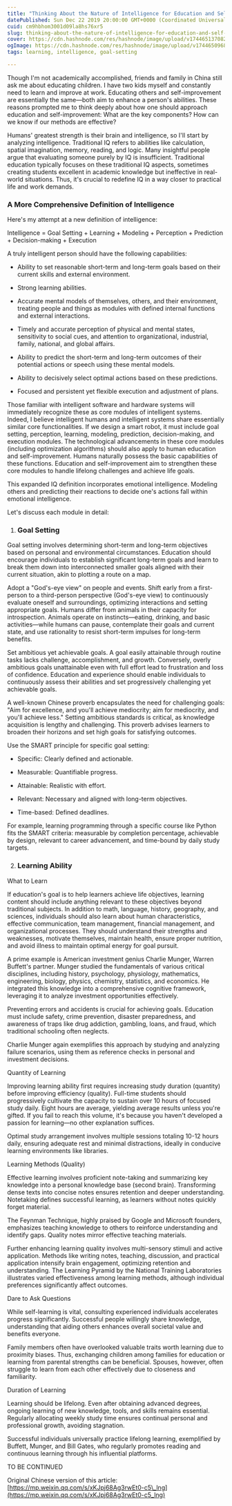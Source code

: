 ```yaml
---
title: "Thinking About the Nature of Intelligence for Education and Self-Improvement (Part 1)"
datePublished: Sun Dec 22 2019 20:00:00 GMT+0000 (Coordinated Universal Time)
cuid: cm9hbhom3001d09la8hs76xr5
slug: thinking-about-the-nature-of-intelligence-for-education-and-self-improvement-part-1
cover: https://cdn.hashnode.com/res/hashnode/image/upload/v1744651370825/65772fe3-0335-4aac-a610-2576ffe68bab.png
ogImage: https://cdn.hashnode.com/res/hashnode/image/upload/v1744650968378/270850a8-b10c-4e01-a682-bc61310c09b6.png
tags: learning, intelligence, goal-setting

---
```


Though I'm not academically accomplished, friends and family in China still ask me about educating children. I have two kids myself and constantly need to learn and improve at work. Educating others and self-improvement are essentially the same—both aim to enhance a person's abilities. These reasons prompted me to think deeply about how one should approach education and self-improvement: What are the key components? How can we know if our methods are effective?

Humans' greatest strength is their brain and intelligence, so I'll start by analyzing intelligence. Traditional IQ refers to abilities like calculation, spatial imagination, memory, reading, and logic. Many insightful people argue that evaluating someone purely by IQ is insufficient. Traditional education typically focuses on these traditional IQ aspects, sometimes creating students excellent in academic knowledge but ineffective in real-world situations. Thus, it's crucial to redefine IQ in a way closer to practical life and work demands.

### A More Comprehensive Definition of Intelligence

Here's my attempt at a new definition of intelligence:

Intelligence = Goal Setting + Learning + Modeling + Perception + Prediction + Decision-making + Execution

A truly intelligent person should have the following capabilities:

* Ability to set reasonable short-term and long-term goals based on their current skills and external environment.
    
* Strong learning abilities.
    
* Accurate mental models of themselves, others, and their environment, treating people and things as modules with defined internal functions and external interactions.
    
* Timely and accurate perception of physical and mental states, sensitivity to social cues, and attention to organizational, industrial, family, national, and global affairs.
    
* Ability to predict the short-term and long-term outcomes of their potential actions or speech using these mental models.
    
* Ability to decisively select optimal actions based on these predictions.
    
* Focused and persistent yet flexible execution and adjustment of plans.
    

Those familiar with intelligent software and hardware systems will immediately recognize these as core modules of intelligent systems. Indeed, I believe intelligent humans and intelligent systems share essentially similar core functionalities. If we design a smart robot, it must include goal setting, perception, learning, modeling, prediction, decision-making, and execution modules. The technological advancements in these core modules (including optimization algorithms) should also apply to human education and self-improvement. Humans naturally possess the basic capabilities of these functions. Education and self-improvement aim to strengthen these core modules to handle lifelong challenges and achieve life goals.

This expanded IQ definition incorporates emotional intelligence. Modeling others and predicting their reactions to decide one's actions fall within emotional intelligence.

Let's discuss each module in detail:

1. ### Goal Setting
    

Goal setting involves determining short-term and long-term objectives based on personal and environmental circumstances. Education should encourage individuals to establish significant long-term goals and learn to break them down into interconnected smaller goals aligned with their current situation, akin to plotting a route on a map.

Adopt a "God's-eye view" on people and events. Shift early from a first-person to a third-person perspective (God's-eye view) to continuously evaluate oneself and surroundings, optimizing interactions and setting appropriate goals. Humans differ from animals in their capacity for introspection. Animals operate on instincts—eating, drinking, and basic activities—while humans can pause, contemplate their goals and current state, and use rationality to resist short-term impulses for long-term benefits.

Set ambitious yet achievable goals. A goal easily attainable through routine tasks lacks challenge, accomplishment, and growth. Conversely, overly ambitious goals unattainable even with full effort lead to frustration and loss of confidence. Education and experience should enable individuals to continuously assess their abilities and set progressively challenging yet achievable goals.

A well-known Chinese proverb encapsulates the need for challenging goals: "Aim for excellence, and you'll achieve mediocrity; aim for mediocrity, and you'll achieve less." Setting ambitious standards is critical, as knowledge acquisition is lengthy and challenging. This proverb advises learners to broaden their horizons and set high goals for satisfying outcomes.

Use the SMART principle for specific goal setting:

* Specific: Clearly defined and actionable.
    
* Measurable: Quantifiable progress.
    
* Attainable: Realistic with effort.
    
* Relevant: Necessary and aligned with long-term objectives.
    
* Time-based: Defined deadlines.
    

For example, learning programming through a specific course like Python fits the SMART criteria: measurable by completion percentage, achievable by design, relevant to career advancement, and time-bound by daily study targets.

2. ### Learning Ability
    

What to Learn

If education's goal is to help learners achieve life objectives, learning content should include anything relevant to these objectives beyond traditional subjects. In addition to math, language, history, geography, and sciences, individuals should also learn about human characteristics, effective communication, team management, financial management, and organizational processes. They should understand their strengths and weaknesses, motivate themselves, maintain health, ensure proper nutrition, and avoid illness to maintain optimal energy for goal pursuit.

A prime example is American investment genius Charlie Munger, Warren Buffett's partner. Munger studied the fundamentals of various critical disciplines, including history, psychology, physiology, mathematics, engineering, biology, physics, chemistry, statistics, and economics. He integrated this knowledge into a comprehensive cognitive framework, leveraging it to analyze investment opportunities effectively.

Preventing errors and accidents is crucial for achieving goals. Education must include safety, crime prevention, disaster preparedness, and awareness of traps like drug addiction, gambling, loans, and fraud, which traditional schooling often neglects.

Charlie Munger again exemplifies this approach by studying and analyzing failure scenarios, using them as reference checks in personal and investment decisions.

Quantity of Learning

Improving learning ability first requires increasing study duration (quantity) before improving efficiency (quality). Full-time students should progressively cultivate the capacity to sustain over 10 hours of focused study daily. Eight hours are average, yielding average results unless you're gifted. If you fail to reach this volume, it's because you haven't developed a passion for learning—no other explanation suffices.

Optimal study arrangement involves multiple sessions totaling 10-12 hours daily, ensuring adequate rest and minimal distractions, ideally in conducive learning environments like libraries.

Learning Methods (Quality)

Effective learning involves proficient note-taking and summarizing key knowledge into a personal knowledge base (second brain). Transforming dense texts into concise notes ensures retention and deeper understanding. Notetaking defines successful learning, as learners without notes quickly forget material.

The Feynman Technique, highly praised by Google and Microsoft founders, emphasizes teaching knowledge to others to reinforce understanding and identify gaps. Quality notes mirror effective teaching materials.

Further enhancing learning quality involves multi-sensory stimuli and active application. Methods like writing notes, teaching, discussion, and practical application intensify brain engagement, optimizing retention and understanding. The Learning Pyramid by the National Training Laboratories illustrates varied effectiveness among learning methods, although individual preferences significantly affect outcomes.

Dare to Ask Questions

While self-learning is vital, consulting experienced individuals accelerates progress significantly. Successful people willingly share knowledge, understanding that aiding others enhances overall societal value and benefits everyone.

Family members often have overlooked valuable traits worth learning due to proximity biases. Thus, exchanging children among families for education or learning from parental strengths can be beneficial. Spouses, however, often struggle to learn from each other effectively due to closeness and familiarity.

Duration of Learning

Learning should be lifelong. Even after obtaining advanced degrees, ongoing learning of new knowledge, tools, and skills remains essential. Regularly allocating weekly study time ensures continual personal and professional growth, avoiding stagnation.

Successful individuals universally practice lifelong learning, exemplified by Buffett, Munger, and Bill Gates, who regularly promotes reading and continuous learning through his influential platforms.

TO BE CONTINUED

Original Chinese version of this article: [https://mp.weixin.qq.com/s/xKJpj68Ag3rwEt0-c5\_lng](https://mp.weixin.qq.com/s/xKJpj68Ag3rwEt0-c5_lng)